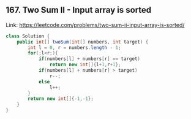 ## 167. Two Sum II - Input array is sorted
Link: https://leetcode.com/problems/two-sum-ii-input-array-is-sorted/

```java
class Solution {
    public int[] twoSum(int[] numbers, int target) {
        int l = 0, r = numbers.length - 1;
        for(;l<r;){
            if(numbers[l] + numbers[r] == target)
                return new int[]{l+1,r+1};
            if(numbers[l] + numbers[r] > target)
                r--;
            else
                l++;
        }
        return new int[]{-1,-1};
    }
}

```